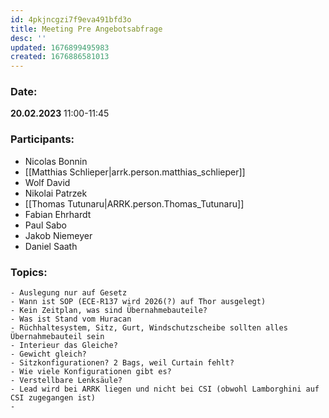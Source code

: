 ```yaml
---
id: 4pkjncgzi7f9eva491bfd3o
title: Meeting Pre Angebotsabfrage
desc: ''
updated: 1676899495983
created: 1676886581013
---
```

  ### Date:
  **20.02.2023** 11:00-11:45
  
  ### Participants:
  - Nicolas Bonnin
  - [[Matthias Schlieper|arrk.person.matthias_schlieper]]
  - Wolf David
  - Nikolai Patrzek
  - [[Thomas Tutunaru|ARRK.person.Thomas_Tutunaru]]
  - Fabian Ehrhardt
  - Paul Sabo
  - Jakob Niemeyer
  - Daniel Saath


  ### Topics:
    - Auslegung nur auf Gesetz
    - Wann ist SOP (ECE-R137 wird 2026(?) auf Thor ausgelegt)
    - Kein Zeitplan, was sind Übernahmebauteile?
    - Was ist Stand vom Huracan
    - Rüchhaltesystem, Sitz, Gurt, Windschutzscheibe sollten alles Übernahmebauteil sein
    - Interieur das Gleiche?
    - Gewicht gleich?
    - Sitzkonfigurationen? 2 Bags, weil Curtain fehlt?
    - Wie viele Konfigurationen gibt es?
    - Verstellbare Lenksäule?
    - Lead wird bei ARRK liegen und nicht bei CSI (obwohl Lamborghini auf CSI zugegangen ist)
    - 